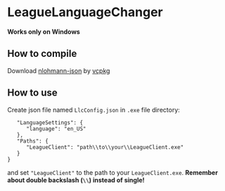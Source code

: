 # LeagueLanguageChanger
**Works only on Windows**

## How to compile  
Download [nlohmann-json](https://github.com/nlohmann/json) by [vcpkg](https://vcpkg.io/en/index.html)

## How to use
Create json file named `LlcConfig.json` in `.exe` file directory:
```{
   "LanguageSettings": {
      "language": "en_US"
   },
   "Paths": {
      "LeagueClient": "path\\to\\your\\LeagueClient.exe"
   }
}
```
and set `"LeagueClient"` to the path to your `LeagueClient.exe`.
**Remember about double backslash (`\\`) instead of single!**
